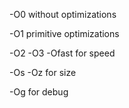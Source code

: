 -O0 without optimizations

-O1 primitive optimizations

-O2 -O3 -Ofast for speed

-Os -Oz for size

-Og for debug
